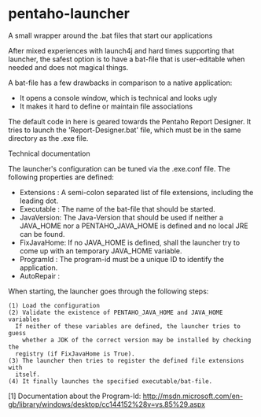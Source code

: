 pentaho-launcher
================

A small wrapper around the .bat files that start our applications

After mixed experiences with launch4j and hard times supporting that
launcher, the safest option is to have a bat-file that is user-editable
when needed and does not magical things.

A bat-file has a few drawbacks in comparison to a native application:

 * It opens a console window, which is technical and looks ugly
 * It makes it hard to define or maintain file associations

The default code in here is geared towards the Pentaho Report Designer.
It tries to launch the 'Report-Designer.bat' file, which must be in the
same directory as the .exe file.




Technical documentation

The launcher's configuration can be tuned via the .exe.conf file.
The following properties are defined:

 * Extensions : A semi-colon separated list of file extensions, including
                the leading dot.
 * Executable : The name of the bat-file that should be started.
 * JavaVersion: The Java-Version that should be used if neither a JAVA_HOME
                nor a PENTAHO_JAVA_HOME is defined and no local JRE can be
                found. 
 * FixJavaHome: If no JAVA_HOME is defined, shall the launcher try to come
                up with an temporary JAVA_HOME variable.
 * ProgramId  : The program-id must be a unique ID to identify the application.
 * AutoRepair : 

When starting, the launcher goes through the following steps:

	(1) Load the configuration
	(2) Validate the existence of PENTAHO_JAVA_HOME and JAVA_HOME variables
  	  If neither of these variables are defined, the launcher tries to guess
	    whether a JDK of the correct version may be installed by checking the
  	  registry (if FixJavaHome is True). 
	(3) The launcher then tries to register the defined file extensions with 
  	  itself.
	(4) It finally launches the specified executable/bat-file.    
 



 [1] Documentation about the Program-Id:
     http://msdn.microsoft.com/en-gb/library/windows/desktop/cc144152%28v=vs.85%29.aspx